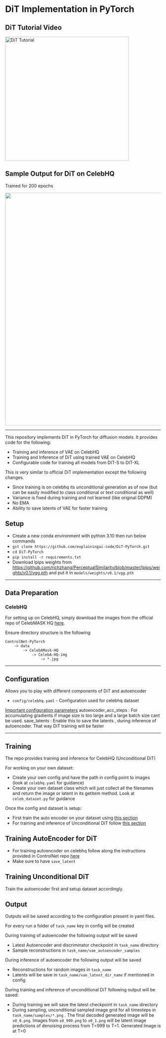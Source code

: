 DiT Implementation in PyTorch
========

## DiT Tutorial Video
<img alt="DiT Tutorial" src="https://github.com/user-attachments/assets/2b0deffa-0181-4676-b79f-fec9b12d8326"
   width="400">

## Sample Output for DiT on CelebHQ
Trained for 200 epochs

<img src="https://github.com/user-attachments/assets/3fea7f05-3834-4a60-bab4-d4d10b1777e8" width="750">

___  

This repository implements DiT in PyTorch for diffusion models. It provides code for the following:
* Training and inference of VAE on CelebHQ
* Training and Inference of DiT using trained VAE on CelebHQ
* Configurable code for training all models from DIT-S to DIT-XL

This is very similar to official DiT implementation except the following changes.
* Since training is on celebhq its unconditional generation as of now (but can be easily modified to class conditional or text conditional as well)
* Variance is fixed during training and not learned (like original DDPM)
* No EMA 
* Ability to save latents of VAE for faster training


## Setup
* Create a new conda environment with python 3.10 then run below commands
* ```git clone https://github.com/explainingai-code/DiT-PyTorch.git```
* ```cd DiT-PyTorch```
* ```pip install -r requirements.txt```
* Download lpips weights from https://github.com/richzhang/PerceptualSimilarity/blob/master/lpips/weights/v0.1/vgg.pth and put it in `models/weights/v0.1/vgg.pth`
___  

## Data Preparation

### CelebHQ 
For setting up on CelebHQ, simply download the images from the official repo of CelebMASK HQ [here](https://github.com/switchablenorms/CelebAMask-HQ?tab=readme-ov-file).

Ensure directory structure is the following
```
ControlNet-PyTorch
    -> data
        -> CelebAMask-HQ
            -> CelebA-HQ-img
                -> *.jpg

```
---
## Configuration
 Allows you to play with different components of DiT and autoencoder
* ```config/celebhq.yaml``` - Configuration used for celebhq dataset

<ins>Important configuration parameters</ins>
autoencoder_acc_steps : For accumulating gradients if image size is too large and a large batch size cant be used.
save_latents : Enable this to save the latents , during inference of autoencoder. That way DiT training will be faster

___  
## Training
The repo provides training and inference for CelebHQ (Unconditional DiT) 

For working on your own dataset:
* Create your own config and have the path in config point to images (look at `celebhq.yaml` for guidance)
* Create your own dataset class which will just collect all the filenames and return the image or latent in its getitem method. Look at `celeb_dataset.py` for guidance 

Once the config and dataset is setup:
* First train the auto encoder on your dataset using [this section](#training-autoencoder-for-dit)
* For training and inference of Unconditional DiT follow [this section](#training-unconditional-dit)

## Training AutoEncoder for DiT
* For training autoencoder on celebhq follow along the instructions provided in ControlNet repo [here](https://github.com/explainingai-code/ControlNet-PyTorch/tree/main?tab=readme-ov-file#training-autoencoder-for-ldm)
* Make sure to have `save_latent`

## Training Unconditional DiT
Train the autoencoder first and setup dataset accordingly.


## Output 
Outputs will be saved according to the configuration present in yaml files.

For every run a folder of ```task_name``` key in config will be created

During training of autoencoder the following output will be saved 
* Latest Autoencoder and discriminator checkpoint in ```task_name``` directory
* Sample reconstructions in ```task_name/vae_autoencoder_samples```

During inference of autoencoder the following output will be saved
* Reconstructions for random images in  ```task_name```
* Latents will be save in ```task_name/vae_latent_dir_name``` if mentioned in config

During training and inference of unconditional DiT following output will be saved:
* During training we will save the latest checkpoint in ```task_name``` directory
* During sampling, unconditional sampled image grid for all timesteps in ```task_name/samples/*.png``` . The final decoded generated image will be `x0_0.png`. Images from `x0_999.png` to `x0_1.png` will be latent image predictions of denoising process from T=999 to T=1. Generated Image is at T=0




